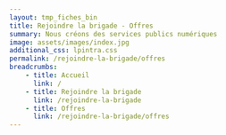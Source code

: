 ```yaml
---
layout: tmp_fiches_bin
title: Rejoindre la brigade - Offres
summary: Nous créons des services publics numériques
image: assets/images/index.jpg
additional_css: lpintra.css
permalink: /rejoindre-la-brigade/offres
breadcrumbs:
    - title: Accueil
      link: /
    - title: Rejoindre la brigade
      link: /rejoindre-la-brigade
    - title: Offres
      link: /rejoindre-la-brigade/offres
---
```

